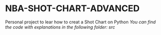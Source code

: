 # NBA-SHOT-CHART-ADVANCED

Personal project to lear how to creat a Shot Chart on Python
*You can find the code with explanations in the following folder: src*
